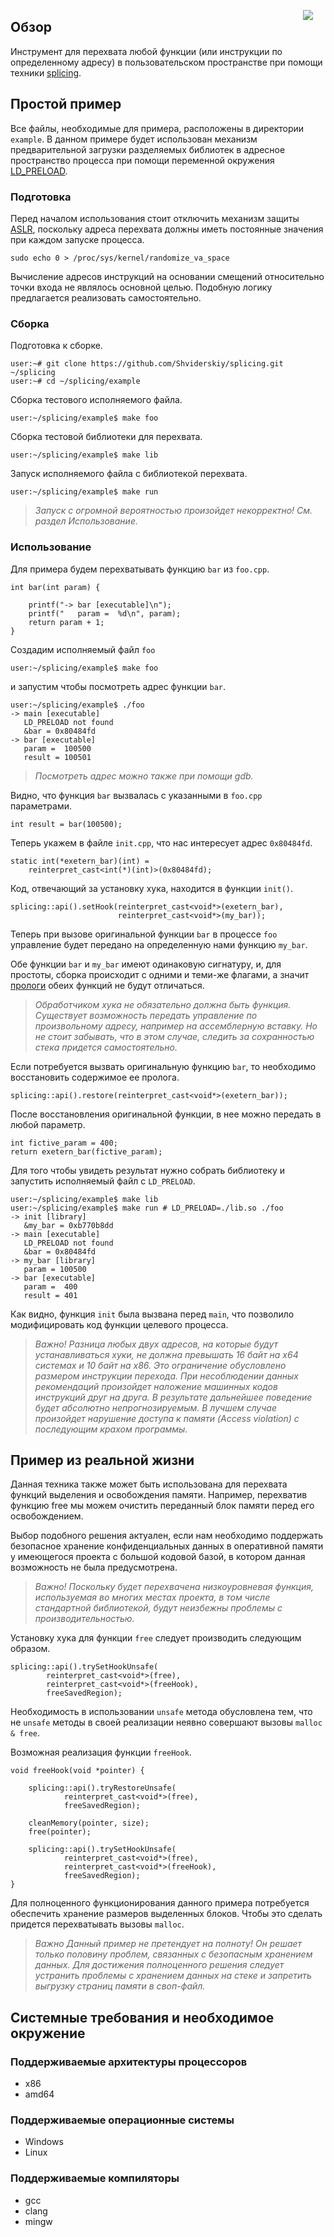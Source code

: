 <!-- http://www.splice-design.com/wp-content/uploads/2010/03/SPL_logo2.png -->
<img 
    src="http://www.root6.com/wp-content/uploads/2015/12/Splice_logo.jpg.png"
	href="https://github.com/Shviderskiy/splicing"
    align="right"
    hspace="20px"
/>

## Обзор
Инструмент для перехвата любой функции (или инструкции по определенному адресу) в пользовательском пространстве при помощи техники [splicing](https://ru.wikipedia.org/wiki/Перехват_(программирование)#.D0.A1.D0.BF.D0.BB.D0.B0.D0.B9.D1.81.D0.B8.D0.BD.D0.B3).


## Простой пример
Все файлы, необходимые для примера, расположены в директории `example`. В данном примере будет использован механизм предварительной загрузки разделяемых библиотек в адресное пространство процесса при помощи переменной окружения [LD_PRELOAD](https://habrahabr.ru/post/199090/).

### Подготовка
Перед началом использования стоит отключить механизм защиты [ASLR](https://ru.wikipedia.org/wiki/ASLR), поскольку адреса перехвата должны иметь постоянные значения при каждом запуске процесса.

`sudo echo 0 > /proc/sys/kernel/randomize_va_space`

Вычисление адресов инструкций на основании смещений относительно точки входа не являлось основной целью.
Подобную логику предлагается реализовать самостоятельно.

### Сборка
Подготовка к сборке.

	user:~# git clone https://github.com/Shviderskiy/splicing.git ~/splicing
	user:~# cd ~/splicing/example

Сборка тестового исполняемого файла.
 
	user:~/splicing/example$ make foo

Сборка тестовой библиотеки для перехвата.
 
	user:~/splicing/example$ make lib

Запуск исполняемого файла с библиотекой перехвата.
 
	user:~/splicing/example$ make run

> *Запуск с огромной вероятностью произойдет некорректно! См. раздел Использование.*

### Использование
Для примера будем перехватывать функцию `bar` из `foo.cpp`.

	int bar(int param) {

    	printf("-> bar [executable]\n");
    	printf("   param =  %d\n", param);
    	return param + 1;
	}

Создадим исполняемый файл `foo`

	user:~/splicing/example$ make foo

и запустим чтобы посмотреть адрес функции `bar`.

	user:~/splicing/example$ ./foo
	-> main [executable]
   	   LD_PRELOAD not found
       &bar = 0x80484fd
	-> bar [executable]
       param =  100500
       result = 100501

> *Посмотреть адрес можно также при помощи gdb.*

Видно, что функция `bar` вызвалась с указанными в `foo.cpp` параметрами.

	int result = bar(100500);

Теперь укажем в файле `init.cpp`, что нас интересует адрес `0x80484fd`.

	static int(*exetern_bar)(int) = 
	    reinterpret_cast<int(*)(int)>(0x80484fd);

Код, отвечающий за установку хука, находится в функции `init()`.

	splicing::api().setHook(reinterpret_cast<void*>(exetern_bar),
							reinterpret_cast<void*>(my_bar));

Теперь при вызове оригинальной функции `bar` в процессе `foo` управление будет передано на определенную нами функцию `my_bar`. 

Обе функции `bar` и `my_bar` имеют одинаковую сигнатуру, и, для простоты, сборка происходит с одними и теми-же флагами, а значит [прологи](https://ru.wikipedia.org/wiki/%D0%9F%D1%80%D0%BE%D0%BB%D0%BE%D0%B3_%D0%BF%D1%80%D0%BE%D1%86%D0%B5%D0%B4%D1%83%D1%80%D1%8B) обеих функций не будут отличаться.

> *Обработчиком хука не обязательно должна быть функция. Существует возможность передать управление по произвольному адресу, например на ассемблерную вставку. Но не стоит забывать, что в этом случае, следить за сохранностью стека придется самостоятельно.*

Если потребуется вызвать оригинальную функцию `bar`, то необходимо восстановить содержимое ее пролога.

	splicing::api().restore(reinterpret_cast<void*>(exetern_bar));

После восстановления оригинальной функции, в нее можно передать в любой параметр.

	int fictive_param = 400;
	return exetern_bar(fictive_param);

Для того чтобы увидеть результат нужно собрать библиотеку и запустить исполняемый файл с `LD_PRELOAD`.

	user:~/splicing/example$ make lib
	user:~/splicing/example$ make run # LD_PRELOAD=./lib.so ./foo
	-> init [library]
   	   &my_bar = 0xb770b8dd
	-> main [executable]
	   LD_PRELOAD not found
       &bar = 0x80484fd
	-> my_bar [library]
   	   param = 100500
	-> bar [executable]
   	   param =  400
   	   result = 401

Как видно, функция `init` была вызвана перед `main`, что позволило модифицировать код функции целевого процесса.

> *Важно! Разница любых двух адресов, на которые будут устанавливаться хуки, не должна превышать 16 байт на x64 системах и 10 байт на x86. Это ограничение обусловлено размером инструкции перехода. При несоблюдении данных рекомендаций произойдет наложение машинных кодов инструкций друг на друга. В результате дальнейшее поведение будет абсолютно непрогнозируемым. В лучшем случае произойдет нарушение доступа к памяти (Access violation) с последующим крахом программы.*


## Пример из реальной жизни
Данная техника также может быть использована для перехвата функций выделения и освобождения памяти. Например, перехватив функцию free мы можем очистить переданный блок памяти перед его освобождением.

Выбор подобного решения актуален, если нам необходимо поддержать безопасное хранение конфиденциальных данных в оперативной памяти у имеющегося проекта с большой кодовой базой, в котором данная возможность не была предусмотрена.

> *Важно! Поскольку будет перехвачена низкоуровневая функция, используемая во многих местах проекта, в том числе стандартной библиотекой, будут неизбежны проблемы с производительностью.*

Установку хука для функции `free` следует производить следующим образом.

	splicing::api().trySetHookUnsafe(
    		reinterpret_cast<void*>(free),
            reinterpret_cast<void*>(freeHook),
            freeSavedRegion);

Необходимость в использовании `unsafe` метода обусловлена тем, что не `unsafe` методы в своей реализации неявно совершают вызовы `malloc & free`.

Возможная реализация функции `freeHook`.  

	void freeHook(void *pointer) {

	    splicing::api().tryRestoreUnsafe(
	            reinterpret_cast<void*>(free),
	            freeSavedRegion);
	
	    cleanMemory(pointer, size);
	    free(pointer);
	
	    splicing::api().trySetHookUnsafe(
	            reinterpret_cast<void*>(free),
	            reinterpret_cast<void*>(freeHook),
	            freeSavedRegion);
	}

Для полноценного функционирования данного примера потребуется обеспечить хранение размеров выделенных блоков. Чтобы это сделать придется перехватывать вызовы `malloc`.

>*Важно Данный пример не претендует на полноту! Он решает только половину проблем, связанных с безопасным хранением данных. Для достижения полноценного решения следует устранить проблемы с хранением данных на стеке и запретить выгрузку страниц памяти в своп-файл.*


## Системные требования и необходимое окружение

### Поддерживаемые архитектуры процессоров
* x86
* amd64

### Поддерживаемые операционные системы
* Windows
* Linux

### Поддерживаемые компиляторы
* gcc
* clang
* mingw

